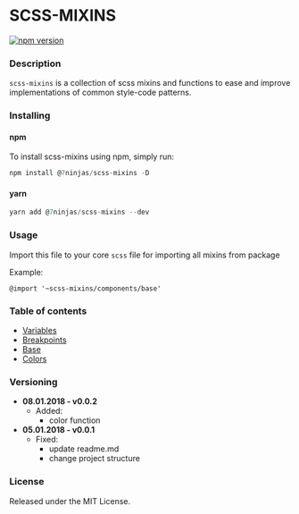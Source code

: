 # SCSS-MIXINS

[![npm version](https://badge.fury.io/js/%407ninjas%2Fscss-mixins.svg)](https://badge.fury.io/js/%407ninjas%2Fscss-mixins)

### Description
`scss-mixins` is a collection of scss mixins and functions to ease and improve implementations of common style-code patterns.

### Installing
#### npm
To install scss-mixins using npm, simply run:
```javascript
npm install @7ninjas/scss-mixins -D
```
#### yarn 
```javascript
yarn add @7ninjas/scss-mixins --dev
```

### Usage
Import this file to your core `scss` file for importing all mixins from package

Example:
```
@import '~scss-mixins/components/base'
```

### Table of contents

- [Variables](./docs/variables.md)
- [Breakpoints](./docs/breakpoints.md)
- [Base](./docs/breakpoints.md)
- [Colors](./docs/colors.md)


### Versioning
- **08.01.2018 - v0.0.2**     
    - Added:
        - color function
- **05.01.2018 - v0.0.1**     
    - Fixed: 
        - update readme.md
        - change project structure
            
### License
Released under the MIT License.